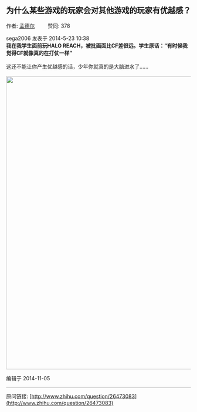 ## 为什么某些游戏的玩家会对其他游戏的玩家有优越感？

作者: [孟德尔](http://www.zhihu.com/people/meng-de-er)&nbsp;&nbsp;&nbsp;&nbsp;&nbsp;&nbsp;&nbsp;&nbsp; 赞同: 378


sega2006 发表于 2014-5-23 10:38 <br><b>我在我学生面前玩HALO REACH，被批画面比CF差很远。学生原话：“有时候我觉得CF就像真的在打仗一样”<br></b><br>这还不能让你产生优越感的话，少年你就真的是大脑进水了……<br><br><img data-rawheight="1054" data-rawwidth="799" src="http://pic2.zhimg.com/910e40acc402efbc3e054ab100cb8589_b.jpg" class="origin_image zh-lightbox-thumb" width="799" data-original="http://pic2.zhimg.com/910e40acc402efbc3e054ab100cb8589_r.jpg">



编辑于 2014-11-05



---
原问链接: [http://www.zhihu.com/question/26473083](http://www.zhihu.com/question/26473083)